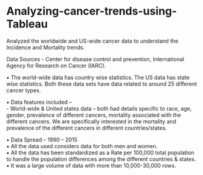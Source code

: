 # Analyzing-cancer-trends-using-Tableau
Analyzed the worldwide and US-wide cancer data to understand the Incidence and Mortality trends.

Data Sources - Center for disease control and prevention, International Agency for Research on Cancer (IARC). 

▪ The world-wide data has country wise statistics. The US data has state wise statistics. Both these data sets have data related to around 25 different cancer types. 

▪ Data features included –  
       - World-wide & United states data – both had details specific to race, age, gender, prevalence of different cancers, mortality              associated with the different cancers. We are specifically interested in the mortality and prevalence of the different cancers in          different countries/states. 
       
▪ Data Spread – 1990 – 2015  
▪ All the data used considers data for both men and women.  
▪ All the data has been standardized as a Rate per 100,000 total population to handle the population differences among the different countries & states. 
▪ It was a large volume of data with more than 10,000-30,000 rows.  
